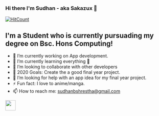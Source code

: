 ### Hi there I'm Sudhan - aka Sakazux 👋
[![HitCount](http://hits.dwyl.com/sakazux/sakazux.svg)](http://hits.dwyl.com/sakazux/sakazux)


## I'm a Student who is currently pursuading my degree on  Bsc. Hons Computing!

- 🔭 I’m currently working on App development.
- 🌱 I’m currently learning everything 🤣
- 👯 I’m looking to collaborate with other developers
- 🥅 2020 Goals: Create the a good final year project.
- 🤔 I’m looking for help with an app idea for my final year project.
- ⚡ Fun fact: I love to anime/manga.
- 📫 How to reach me: sudhanbshrestha@gmail.com
 <img height="32" width="32" src="https://cdn.jsdelivr.net/npm/simple-icons@v3/icons/[Instagram].svg" />

